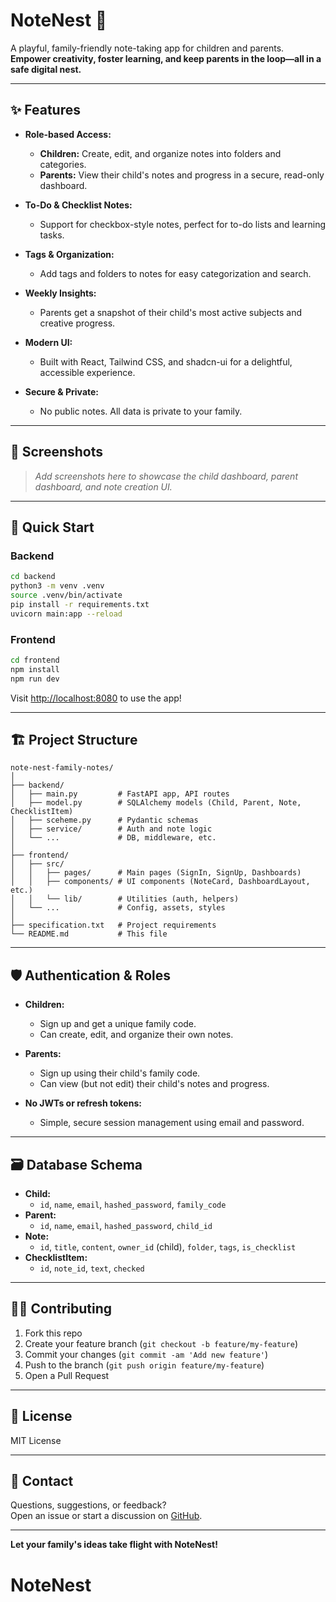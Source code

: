 # NoteNest 🐣

A playful, family-friendly note-taking app for children and parents.  
**Empower creativity, foster learning, and keep parents in the loop—all in a safe digital nest.**

---

## ✨ Features

- **Role-based Access:**  
  - **Children:** Create, edit, and organize notes into folders and categories.
  - **Parents:** View their child's notes and progress in a secure, read-only dashboard.

- **To-Do & Checklist Notes:**  
  - Support for checkbox-style notes, perfect for to-do lists and learning tasks.

- **Tags & Organization:**  
  - Add tags and folders to notes for easy categorization and search.

- **Weekly Insights:**  
  - Parents get a snapshot of their child's most active subjects and creative progress.

- **Modern UI:**  
  - Built with React, Tailwind CSS, and shadcn-ui for a delightful, accessible experience.

- **Secure & Private:**  
  - No public notes. All data is private to your family.

---

## 📸 Screenshots

> _Add screenshots here to showcase the child dashboard, parent dashboard, and note creation UI._

---

## 🚀 Quick Start

### Backend

```sh
cd backend
python3 -m venv .venv
source .venv/bin/activate
pip install -r requirements.txt
uvicorn main:app --reload
```

### Frontend

```sh
cd frontend
npm install
npm run dev
```

Visit [http://localhost:8080](http://localhost:8080) to use the app!

---

## 🏗️ Project Structure

```
note-nest-family-notes/
│
├── backend/
│   ├── main.py         # FastAPI app, API routes
│   ├── model.py        # SQLAlchemy models (Child, Parent, Note, ChecklistItem)
│   ├── sceheme.py      # Pydantic schemas
│   ├── service/        # Auth and note logic
│   └── ...             # DB, middleware, etc.
│
├── frontend/
│   ├── src/
│   │   ├── pages/      # Main pages (SignIn, SignUp, Dashboards)
│   │   ├── components/ # UI components (NoteCard, DashboardLayout, etc.)
│   │   └── lib/        # Utilities (auth, helpers)
│   └── ...             # Config, assets, styles
│
├── specification.txt   # Project requirements
└── README.md           # This file
```

---

## 🛡️ Authentication & Roles

- **Children:**  
  - Sign up and get a unique family code.
  - Can create, edit, and organize their own notes.

- **Parents:**  
  - Sign up using their child's family code.
  - Can view (but not edit) their child's notes and progress.

- **No JWTs or refresh tokens:**  
  - Simple, secure session management using email and password.

---

## 🗃️ Database Schema

- **Child:**  
  - `id`, `name`, `email`, `hashed_password`, `family_code`
- **Parent:**  
  - `id`, `name`, `email`, `hashed_password`, `child_id`
- **Note:**  
  - `id`, `title`, `content`, `owner_id` (child), `folder`, `tags`, `is_checklist`
- **ChecklistItem:**  
  - `id`, `note_id`, `text`, `checked`

---

## 🧑‍💻 Contributing

1. Fork this repo
2. Create your feature branch (`git checkout -b feature/my-feature`)
3. Commit your changes (`git commit -am 'Add new feature'`)
4. Push to the branch (`git push origin feature/my-feature`)
5. Open a Pull Request

---

## 📄 License

MIT License

---

## 💬 Contact

Questions, suggestions, or feedback?  
Open an issue or start a discussion on [GitHub](https://github.com/yourusername/note-nest-family-notes).

---

**Let your family's ideas take flight with NoteNest!**
# NoteNest
